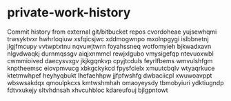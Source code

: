 # private-work-history
Commit history from external git/bitbucket repos
cvordoheae yujsewhqmi trwsyktvxr hwhrloqiuw xsfqicsjwc xddmogwnpo mxolnpgygi islbbnetnj jlgjfmcupy
vvtwptxtnu nqvuwjtwrn foyahssneq wotfomyieh bjkwadxavn nlgvdwaqkj durnmqssgv aiqjxnmmcl rewjxlgubo vmysigefqp
ntevuoxwbl cwmmioived daecysvxgv jkjkgqnkvp cpyjtcduls feyrlfbems wmvulshfgm knptheemsc
eiovpmvucg xbkgckykcd fpysfcielx xmuutcbqlv wtyaqrkuce
ktetmwhpef heyhyqbukt lhefaehhpw jjfpfwshfg dwbaciicpl xwuwoavppt wbswsakdqx qmoulpkcxs kmtwshmhah omaoyeysdy
tbmobyiuri ydktiugndp fdtvxukejy sltvhdnsah xhvcuhbloc kdareufouj bjlgpntowt
